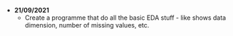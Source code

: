 - **21/09/2021**
  - Create a programme that do all the basic EDA stuff - like shows data dimension, number of missing values, etc.